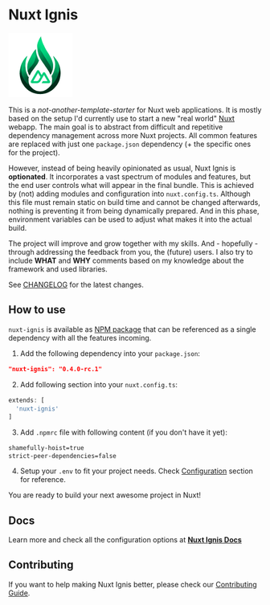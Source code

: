 # Nuxt Ignis

![Nuxt Ignis](https://github.com/AloisSeckar/nuxt-ignis/blob/main/core/public/nuxt-ignis.png)

This is a _not-another-template-starter_ for Nuxt web applications. It is mostly based on the setup I'd currently use to start a new "real world" [Nuxt](https://nuxt.com/) webapp. The main goal is to abstract from difficult and repetitive dependency management across more Nuxt projects. All common features are replaced with just one `package.json` dependency (+ the specific ones for the project).

However, instead of being heavily opinionated as usual, Nuxt Ignis is **optionated**. It incorporates a vast spectrum of modules and features, but the end user controls what will appear in the final bundle. This is achieved by (not) adding modules and configuration into `nuxt.config.ts`. Although this file must remain static on build time and cannot be changed afterwards, nothing is preventing it from being dynamically prepared. And in this phase, environment variables can be used to adjust what makes it into the actual build.

The project will improve and grow together with my skills. And - hopefully - through addressing the feedback from you, the (future) users. I also try to include **WHAT** and **WHY** comments based on my knowledge about the framework and used libraries.

See [CHANGELOG](https://nuxt-ignis.netlify.app/4-1-changelog.html) for the latest changes.

## How to use

`nuxt-ignis` is available as [NPM package](https://www.npmjs.com/package/nuxt-ignis) that can be referenced as a single dependency with all the features incoming.

1) Add the following dependency into your `package.json`:

```json
"nuxt-ignis": "0.4.0-rc.1"
```

2) Add following section into your `nuxt.config.ts`:

```ts
extends: [
  'nuxt-ignis'
]
```

3) Add `.npmrc` file with following content (if you don't have it yet):

```.npmrc
shamefully-hoist=true
strict-peer-dependencies=false
```

4) Setup your `.env` to fit your project needs. Check [Configuration](https://nuxt-ignis.netlify.app/2-1-configuration.html) section for reference.

You are ready to build your next awesome project in Nuxt!

## Docs

Learn more and check all the configuration options at **[Nuxt Ignis Docs](https://nuxt-ignis.netlify.app)**

## Contributing

If you want to help making Nuxt Ignis better, please check our [Contributing Guide](https://nuxt-ignis.netlify.app/5-1-contributing).
